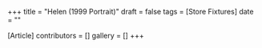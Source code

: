 +++
title = "Helen (1999 Portrait)"
draft = false
tags = [Store Fixtures]
date = ""

[Article]
contributors = []
gallery = []
+++